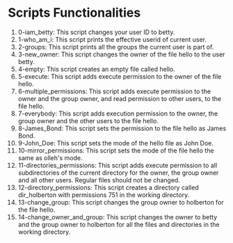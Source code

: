 # Scripts Functionalities

1. 0-iam_betty: This script changes your user ID to betty.
2. 1-who_am_i: This script prints the effective userid of current user.
3. 2-groups: This script prints all the groups the current user is part of.
4. 3-new_owner: This script changes the owner of the file hello to the user betty.
5. 4-empty: This script creates an empty file called hello.
6. 5-execute: This script adds execute permission to the owner of the file hello.
7. 6-multiple_permissions: This script adds execute permission to the owner and the group owner, and read permission to other users, to the file hello.
8. 7-everybody: This script adds execution permission to the owner, the group owner and the other users to the file hello.
9. 8-James_Bond: This script sets the permission to the file hello as James Bond.
10. 9-John_Doe: This script sets the mode of the hello file as John Doe.
11. 10-mirror_permissions: This script sets the mode of the file hello the same as olleh's mode.
12. 11-directories_permissions: This script adds execute permission to all subdirectories of the current directory for the owner, the group owner and all other users. Regular files should not be changed.
13. 12-directory_permissions: This script creates a directory called dir_holberton with permissions 751 in the working directory.
14. 13-change_group: This script changes the group owner to holberton for the file hello.
15. 14-change_owner_and_group: This script changes the owner to betty and the group owner to holberton for all the files and directories in the working directory.
